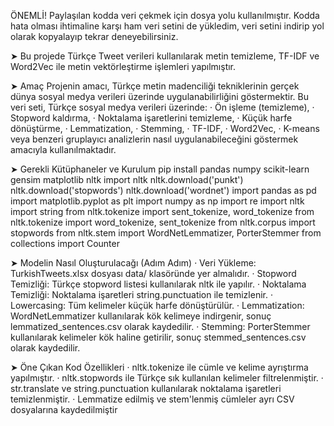 ÖNEMLİ! Paylaşılan kodda veri çekmek için dosya yolu kullanılmıştır. Kodda hata olması ihtimaline karşı ham veri setini de yükledim, veri setini indirip yol olarak kopyalayıp tekrar deneyebilirsiniz.

➤ Bu projede Türkçe Tweet verileri kullanılarak metin temizleme, TF-IDF ve Word2Vec ile metin vektörleştirme işlemleri yapılmıştır.

➤ Amaç
Projenin amacı, Türkçe metin madenciliği tekniklerinin gerçek dünya sosyal medya verileri üzerinde uygulanabilirliğini göstermektir.
Bu veri seti, Türkçe sosyal medya verileri üzerinde:
· Ön işleme (temizleme),
· Stopword kaldırma,
· Noktalama işaretlerini temizleme,
· Küçük harfe dönüştürme,
· Lemmatization,
· Stemming,
· TF-IDF,
· Word2Vec,
· K-means veya benzeri gruplayıcı analizlerin nasıl uygulanabileceğini göstermek amacıyla kullanılmaktadır.

➤ Gerekli Kütüphaneler ve Kurulum
pip install pandas numpy scikit-learn gensim matplotlib nltk
import nltk
nltk.download('punkt')
nltk.download('stopwords')
nltk.download('wordnet')
import pandas as pd
import matplotlib.pyplot as plt
import numpy as np
import re
import nltk
import string
from nltk.tokenize import sent_tokenize, word_tokenize
from nltk.tokenize import word_tokenize, sent_tokenize
from nltk.corpus import stopwords
from nltk.stem import WordNetLemmatizer, PorterStemmer
from collections import Counter

➤ Modelin Nasıl Oluşturulacağı (Adım Adım)
· Veri Yükleme: TurkishTweets.xlsx dosyası data/ klasöründe yer almalıdır.
· Stopword Temizliği: Türkçe stopword listesi kullanılarak nltk ile yapılır.
· Noktalama Temizliği: Noktalama işaretleri string.punctuation ile temizlenir.
· Lowercasing: Tüm kelimeler küçük harfe dönüştürülür.
· Lemmatization: WordNetLemmatizer kullanılarak kök kelimeye indirgenir, sonuç lemmatized_sentences.csv olarak kaydedilir.
· Stemming: PorterStemmer kullanılarak kelimeler kök haline getirilir, sonuç stemmed_sentences.csv olarak kaydedilir.

➤ Öne Çıkan Kod Özellikleri
· nltk.tokenize ile cümle ve kelime ayrıştırma yapılmıştır.
· nltk.stopwords ile Türkçe sık kullanılan kelimeler filtrelenmiştir.
· str.translate ve string.punctuation kullanılarak noktalama işaretleri temizlenmiştir.
· Lemmatize edilmiş ve stem'lenmiş cümleler ayrı CSV dosyalarına kaydedilmiştir
